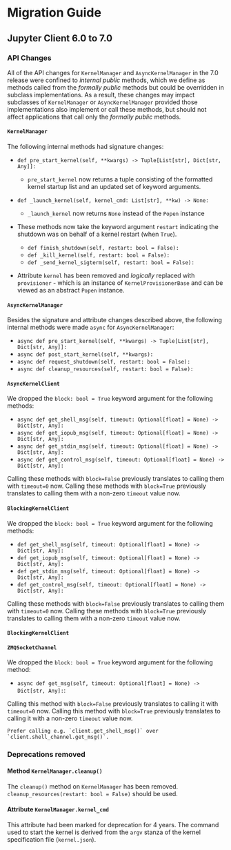 # Migration Guide

## Jupyter Client 6.0 to 7.0

### API Changes

All of the API changes for `KernelManager` and `AsyncKernelManager` in the 7.0 release were confined to _internal public_ methods, which we define as methods called from the _formally public_ methods but could be overridden in subclass implementations. As a result, these changes may impact subclasses of `KernelManager` or `AsyncKernelManager` provided those implementations also implement or call these methods, but should not affect applications that call only the _formally public_ methods.

#### `KernelManager`

The following internal methods had signature changes:

- `def pre_start_kernel(self, **kwargs) -> Tuple[List[str], Dict[str, Any]]:`

  - `pre_start_kernel` now returns a tuple consisting of the formatted kernel startup list and an updated set of keyword arguments.

- `def _launch_kernel(self, kernel_cmd: List[str], **kw) -> None:`

  - `_launch_kernel` now returns `None` instead of the `Popen` instance

- These methods now take the keyword argument `restart` indicating the shutdown was on behalf of a kernel restart (when `True`).

  - `def finish_shutdown(self, restart: bool = False):`
  - `def _kill_kernel(self, restart: bool = False):`
  - `def _send_kernel_sigterm(self, restart: bool = False):`

- Attribute `kernel` has been removed and _logically_ replaced with `provisioner` - which is an instance of `KernelProvisionerBase` and can be viewed as an abstract `Popen` instance.

#### `AsyncKernelManager`

Besides the signature and attribute changes described above, the following internal methods were made `async` for `AsyncKernelManager`:

- `async def pre_start_kernel(self, **kwargs) -> Tuple[List[str], Dict[str, Any]]:`
- `async def post_start_kernel(self, **kwargs):`
- `async def request_shutdown(self, restart: bool = False):`
- `async def cleanup_resources(self, restart: bool = False):`

#### `AsyncKernelClient`

We dropped the `block: bool = True` keyword argument for the following methods:

- `async def get_shell_msg(self, timeout: Optional[float] = None) -> Dict[str, Any]:`
- `async def get_iopub_msg(self, timeout: Optional[float] = None) -> Dict[str, Any]:`
- `async def get_stdin_msg(self, timeout: Optional[float] = None) -> Dict[str, Any]:`
- `async def get_control_msg(self, timeout: Optional[float] = None) -> Dict[str, Any]:`

Calling these methods with `block=False` previously translates to calling them with `timeout=0` now.
Calling these methods with `block=True` previously translates to calling them with a non-zero `timeout` value now.

#### `BlockingKernelClient`

We dropped the `block: bool = True` keyword argument for the following methods:

- `def get_shell_msg(self, timeout: Optional[float] = None) -> Dict[str, Any]:`
- `def get_iopub_msg(self, timeout: Optional[float] = None) -> Dict[str, Any]:`
- `def get_stdin_msg(self, timeout: Optional[float] = None) -> Dict[str, Any]:`
- `def get_control_msg(self, timeout: Optional[float] = None) -> Dict[str, Any]:`

Calling these methods with `block=False` previously translates to calling them with `timeout=0` now.
Calling these methods with `block=True` previously translates to calling them with a non-zero `timeout` value now.

#### `BlockingKernelClient`

#### `ZMQSocketChannel`

We dropped the `block: bool = True` keyword argument for the following method:

- `async def get_msg(self, timeout: Optional[float] = None) -> Dict[str, Any]:`:

Calling this method with `block=False` previously translates to calling it with `timeout=0` now.
Calling this method with `block=True` previously translates to calling it with a non-zero `timeout` value now.

```{admonition} Note
Prefer calling e.g. `client.get_shell_msg()` over `client.shell_channel.get_msg()`.
```

### Deprecations removed

#### Method `KernelManager.cleanup()`

The `cleanup()` method on `KernelManager` has been removed. `cleanup_resources(restart: bool = False)` should be used.

#### Attribute `KernelManager.kernel_cmd`

This attribute had been marked for deprecation for 4 years. The command used to start the kernel is derived from the `argv` stanza of the kernel specification file (`kernel.json`).
